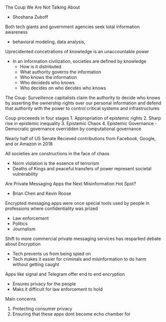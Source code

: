 The Coup We Are Not Talking About
- Shoshana Zuboff

Both tech giants and government agencies seek total information awareness 
- behavioral modeling, data analysis,

Uprecidented concetrations of knowledge is an unaccountable power

* In an information civilization, societies are defined by knowledge
	- How is it distributed
	- What authority governs the information
	- Who knows the information
	- Who decideds who knows
	- Who decides on who decides who knows
	
The Coup: Surveillence capitalists claim the authority to decide who knows by asserting the ownership rights over our personal information and defend that authority with the power to control critical systems and infrastructures

Coup proceeeds in four stages
	1. Appropriation of epistemic rights
	2. Sharp rise in epistemic inequality
	3. Epistemic Chaos
	4. Epistemic Governance
		- Democratic governance overridden by computational governance
		
Nearly half of US Senate Recieved contributions from Facebook, Google, and or Amazon
in 2018

All societies are constructions in the face of chaos
* Norm violation is the essence of terrorism
* Deaths of Kings and peaceful transfers of power represent societal vulnerability

Are Private Messaging Apps the Next Misinformation Hot Spot?
- Brian Chen and Kevin Roose

Encrypted messaging apps were once special tools used by people in professions where confidentiality was prized
* Law enforcement 
* Politics
* Journalism

Shift to more commercial private messaging services has resparked debate about Encryption 
* Tech prevents us from being spied on 
* Tech makes it easier for criminals and misinformation to do harm without getting caught

Apps like signal and Telegram offer end to end encryption
* Ensures privacy for the people
* Maks it difficult for law enforcement to hold 

Main concerns
1. Protecting consumer privacy
2. Ensuring that these apps dont become echo chamber for 

